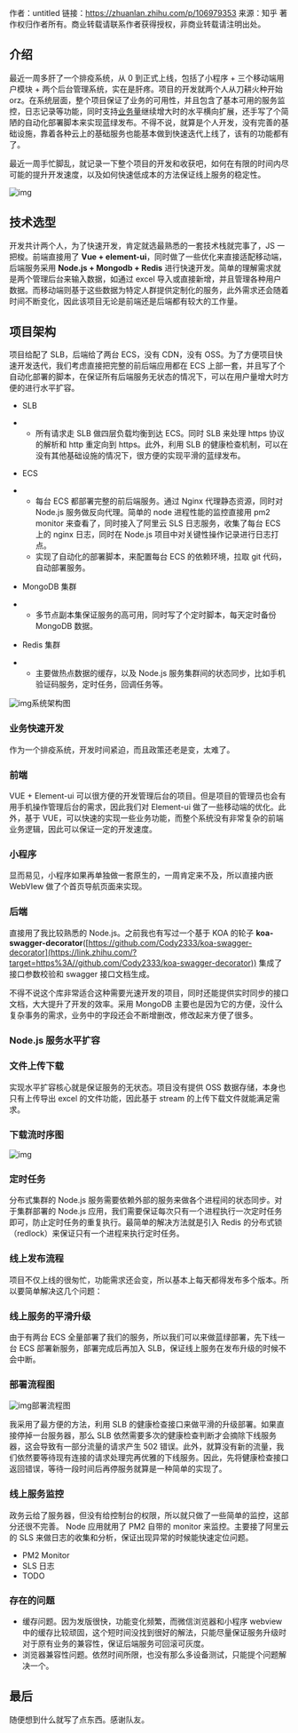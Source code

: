 作者：untitled
链接：https://zhuanlan.zhihu.com/p/106979353
来源：知乎
著作权归作者所有。商业转载请联系作者获得授权，非商业转载请注明出处。



## 介绍

最近一周多肝了一个排疫系统，从 0 到正式上线，包括了小程序 + 三个移动端用户模块 + 两个后台管理系统，实在是肝疼。项目的开发就两个人从刀耕火种开始orz。在系统层面，整个项目保证了业务的可用性，并且包含了基本可用的服务监控，日志记录等功能，同时支持[业务量](https://www.zhihu.com/search?q=业务量&search_source=Entity&hybrid_search_source=Entity&hybrid_search_extra={"sourceType"%3A"article"%2C"sourceId"%3A"106979353"})继续增大时的水平横向扩展，还手写了个简陋的自动化部署脚本来实现蓝绿发布。不得不说，就算是个人开发，没有完善的基础设施，靠着各种云上的基础服务也能基本做到快速迭代上线了，该有的功能都有了。

最近一周手忙脚乱，就记录一下整个项目的开发和收获吧，如何在有限的时间内尽可能的提升开发速度，以及如何快速低成本的方法保证线上服务的稳定性。

![img](https://pic3.zhimg.com/v2-8537dbb75c46d32098fdd2e73467c0d6_b.jpg)

## 技术选型

开发共计两个人，为了快速开发，肯定就选最熟悉的一套技术栈就完事了，JS 一把梭。前端直接用了 **Vue + element-ui**，同时做了一些优化来直接适配移动端，后端服务采用 **Node.js + Mongodb + Redis** 进行快速开发。简单的理解需求就是两个管理后台来输入数据，如通过 excel 导入或直接新增，并且管理各种用户数据。而移动端则基于这些数据为特定人群提供定制化的服务，此外需求还会随着时间不断变化，因此该项目无论是前端还是后端都有较大的工作量。

## 项目架构

项目给配了 SLB，后端给了两台 ECS，没有 CDN，没有 OSS。为了方便项目快速开发迭代，我们考虑直接把完整的前后端应用都在 ECS 上部一套，并且写了个自动化部署的脚本，在保证所有后端服务无状态的情况下，可以在用户量增大时方便的进行水平扩容。

- SLB

- - 所有请求走 SLB 做四层负载均衡到达 ECS。同时 SLB 来处理 https 协议的解析和 http 重定向到 https。此外，利用 SLB 的健康检查机制，可以在没有其他基础设施的情况下，很方便的实现平滑的蓝绿发布。

- ECS

- - 每台 ECS 都部署完整的前后端服务。通过 Nginx 代理静态资源，同时对 Node.js 服务做反向代理。简单的 node 进程性能的监控直接用 pm2 monitor 来查看了，同时接入了阿里云 SLS 日志服务，收集了每台 ECS 上的 nginx 日志，同时在 Node.js 项目中对关键性操作记录进行日志打点。
  - 实现了自动化的部署脚本，来配置每台 ECS 的依赖环境，拉取 git 代码，自动部署服务。

- MongoDB 集群

- - 多节点副本集保证服务的高可用，同时写了个定时脚本，每天定时备份 MongoDB 数据。

- Redis 集群

- - 主要做热点数据的缓存，以及 Node.js 服务集群间的状态同步，比如手机验证码服务，定时任务，回调任务等。

![img](https://pic3.zhimg.com/v2-644bbdbcc2854b0579a8d50060db7cf2_b.jpg)系统架构图



### 业务快速开发

作为一个排疫系统，开发时间紧迫，而且政策还老是变，太难了。

### 前端

VUE + Element-ui 可以很方便的开发管理后台的项目。但是项目的管理员也会有用手机操作管理后台的需求，因此我们对 Element-ui 做了一些移动端的优化。此外，基于 VUE，可以快速的实现一些业务功能，而整个系统没有非常复杂的前端业务逻辑，因此可以保证一定的开发速度。

### 小程序

显而易见，小程序如果再单独做一套原生的，一周肯定来不及，所以直接内嵌 WebVIew 做了个首页导航页面来实现。

### 后端

直接用了我比较熟悉的 Node.js。之前我也有写过一个基于 KOA 的轮子 **koa-swagger-decorator**([https://github.com/Cody2333/koa-swagger-decorator](https://link.zhihu.com/?target=https%3A//github.com/Cody2333/koa-swagger-decorator)) 集成了接口参数校验和 swagger 接口文档生成。

不得不说这个库非常适合这种需要光速开发的项目，同时还能提供实时同步的接口文档，大大提升了开发的效率。采用 MongoDB 主要也是因为它的方便，没什么复杂事务的需求，业务中的字段还会不断增删改，修改起来方便了很多。

### Node.js 服务水平扩容

### 文件上传下载

实现水平扩容核心就是保证服务的无状态。项目没有提供 OSS 数据存储，本身也只有上传导出 excel 的文件功能，因此基于 stream 的上传下载文件就能满足需求。

### 下载流时序图

![img](https://pic1.zhimg.com/v2-6d267f75548baddbe4c077b59d796120_b.jpg)

### 定时任务

分布式集群的 Node.js 服务需要依赖外部的服务来做各个进程间的状态同步。对于集群部署的 Node.js 应用，我们需要保证每次只有一个进程执行一次定时任务即可，防止定时任务的重复执行。最简单的解决方法就是引入 Redis 的分布式锁（redlock）来保证只有一个进程来执行定时任务。



### 线上发布流程

项目不仅上线的很匆忙，功能需求还会变，所以基本上每天都得发布多个版本。所以要简单解决这几个问题：

### 线上服务的平滑升级

由于有两台 ECS 全量部署了我们的服务，所以我们可以来做蓝绿部署，先下线一台 ECS 部署新服务，部署完成后再加入 SLB，保证线上服务在发布升级的时候不会中断。

### 部署流程图

![img](https://pic2.zhimg.com/v2-d55407674b71e257292b2a66e5b5245d_b.jpg)部署流程图





我采用了最方便的方法，利用 SLB 的健康检查接口来做平滑的升级部署。如果直接停掉一台服务器，那么 SLB 依然需要多次的健康检查判断才会摘除下线服务器，这会导致有一部分流量的请求产生 502 错误。此外，就算没有新的流量，我们依然要等待现有连接的请求处理完再优雅的下线服务。因此，先将健康检查接口返回错误，等待一段时间后再停服务就算是一种简单的实现了。

### 线上服务监控

政务云给了服务器，但没有给控制台的权限，所以就只做了一些简单的监控，这部分还很不完善。 Node 应用就用了 PM2 自带的 monitor 来监控。主要接了阿里云的 SLS 来做日志的收集和分析，保证出现异常的时候能快速定位问题。

- PM2 Monitor
- SLS 日志
- TODO

### 存在的问题

- 缓存问题。因为发版很快，功能变化频繁，而微信浏览器和小程序 webview 中的缓存比较顽固，这个短时间没找到很好的解法，只能尽量保证服务升级时对于原有业务的兼容性，保证后端服务可回滚可灰度。
- 浏览器兼容性问题。依然时间所限，也没有那么多设备测试，只能提个问题解决一个。

## 最后

随便想到什么就写了点东西。感谢队友。